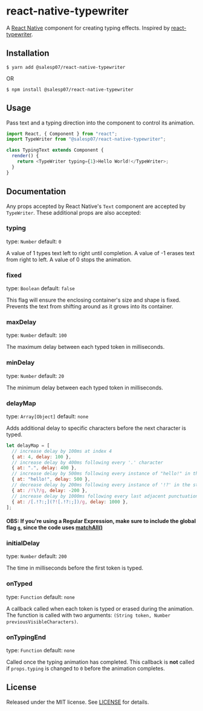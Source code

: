 # react-native-typewriter

A [React Native] component for creating typing effects.
Inspired by [react-typewriter].

## Installation

```
$ yarn add @salesp07/react-native-typewriter
```

OR

```
$ npm install @salesp07/react-native-typewriter
```

## Usage

Pass text and a typing direction into the component to control its animation.

```javascript
import React, { Component } from "react";
import TypeWriter from "@salesp07/react-native-typewriter";

class TypingText extends Component {
  render() {
    return <TypeWriter typing={1}>Hello World!</TypeWriter>;
  }
}
```

## Documentation

Any props accepted by React Native's `Text` component are accepted by `TypeWriter`. These additional props are also accepted:

### typing

type: `Number` default: `0`

A value of 1 types text left to right until completion. A value of -1 erases
text from right to left. A value of 0 stops the animation.

### fixed

type: `Boolean` default: `false`

This flag will ensure the enclosing container's size and shape is fixed.
Prevents the text from shifting around as it grows into its container.

### maxDelay

type: `Number` default: `100`

The maximum delay between each typed token in milliseconds.

### minDelay

type: `Number` default: `20`

The minimum delay between each typed token in milliseconds.

### delayMap

type: `Array[Object]` default: `none`

Adds additional delay to specific characters before the next character is typed.

```javascript
let delayMap = [
  // increase delay by 100ms at index 4
  { at: 4, delay: 100 },
  // increase delay by 400ms following every '.' character
  { at: ".", delay: 400 },
  // increase delay by 500ms following every instance of "hello!" in the string
  { at: "hello!", delay: 500 },
  // decrease delay by 200ms following every instance of '!?' in the string (`\` is an escape character)
  { at: /!\?/g, delay: -200 },
  // increase delay by 1000ms following every last adjacent punctuation character
  { at: /[.!?:;](?![.!?:;])/g, delay: 1000 },
];
```

#### OBS: If you're using a Regular Expression, make sure to include the global flag `g`, since the code uses [matchAll()](https://developer.mozilla.org/en-US/docs/Web/JavaScript/Reference/Global_Objects/String/matchAll)

### initialDelay

type: `Number` default: `200`

The time in milliseconds before the first token is typed.

### onTyped

type: `Function` default: `none`

A callback called when each token is typed or erased during the animation. The
function is called with two arguments:
`(String token, Number previousVisibleCharacters)`.

### onTypingEnd

type: `Function` default: `none`

Called once the typing animation has completed. This callback is **not** called
if `props.typing` is changed to `0` before the animation completes.

## License

Released under the MIT license. See [LICENSE](LICENSE) for details.

[React Native]: https://facebook.github.io/react-native/
[react-typewriter]: https://github.com/ianbjorndilling/react-typewriter
